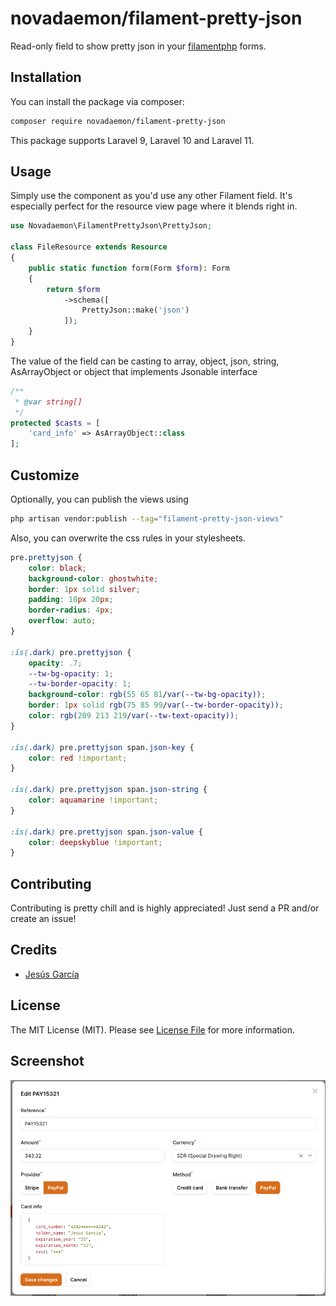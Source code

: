 # novadaemon/filament-pretty-json

Read-only field to show pretty json in your [filamentphp](https://filamentphp.com/) forms.

## Installation

You can install the package via composer:

```bash
composer require novadaemon/filament-pretty-json
```

This package supports Laravel 9, Laravel 10 and Laravel 11.

## Usage

Simply use the component as you'd use any other Filament field. It's especially perfect for the resource view page where it blends right in.

```php
use Novadaemon\FilamentPrettyJson\PrettyJson;

class FileResource extends Resource
{
    public static function form(Form $form): Form
    {
        return $form
            ->schema([
                PrettyJson::make('json')
            ]);
    }
}
```

The value of the field can be casting to array, object, json, string, AsArrayObject or object that implements Jsonable interface

```php
/**
 * @var string[]
 */
protected $casts = [
    'card_info' => AsArrayObject::class
];
```

## Customize

Optionally, you can publish the views using

```bash
php artisan vendor:publish --tag="filament-pretty-json-views"
```

Also, you can overwrite the css rules in your stylesheets.

```css
pre.prettyjson {
    color: black;
    background-color: ghostwhite;
    border: 1px solid silver;
    padding: 10px 20px;
    border-radius: 4px;
    overflow: auto;
}

:is(.dark) pre.prettyjson {
    opacity: .7;
    --tw-bg-opacity: 1;
    --tw-border-opacity: 1;
    background-color: rgb(55 65 81/var(--tw-bg-opacity));
    border: 1px solid rgb(75 85 99/var(--tw-border-opacity));
    color: rgb(209 213 219/var(--tw-text-opacity));
}

:is(.dark) pre.prettyjson span.json-key {
    color: red !important;
}

:is(.dark) pre.prettyjson span.json-string {
    color: aquamarine !important;
}

:is(.dark) pre.prettyjson span.json-value {
    color: deepskyblue !important;
}
```

## Contributing

Contributing is pretty chill and is highly appreciated! Just send a PR and/or create an issue!

## Credits

- [Jesús García](https://github.com/novadaemon)

## License

The MIT License (MIT). Please see [License File](LICENSE.md) for more information.

<div class="filament-hidden">
    <h2>Screenshot</h2>
    <img src="screenshot.png" alt="Screenshot"/>
</div>